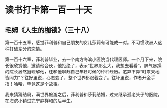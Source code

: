 读书打卡第一百一十天
===

毛姆《人生的枷锁》（三十八）
---

第一百十五章，感觉菲利普和自己朋友的女儿莎莉有可能成一对。不习惯欧洲人这种打破辈分的恋情。

第一百十六章，菲利普毕业，去一个南方海滨小医院当代理医师。一个月下来，院长很欣赏他，邀请他合伙，他拒绝了，表示“世界那么大，我想去看看”。脾气暴躁的院长居然挺理解他，还和他聊起自己年轻时候的种种经历。这算不算“时来天地皆同力”？往好里说，心态变了，整个世界都跟着变了。往坏里说，作者开金手指！哈哈，毕竟这是个故事。

我来猜猜结局，满世界旅游之后，菲利普和莎莉结婚，过来继承孤老头子的医院，在海滨小镇过完宁静祥和的后半生。